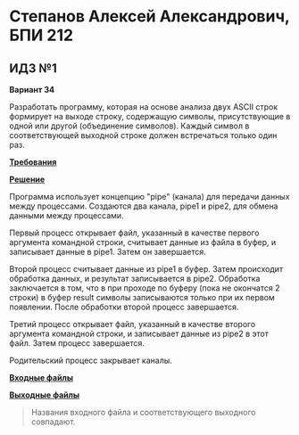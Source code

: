 # Степанов Алексей Александрович, БПИ 212
## ИДЗ №1

**Вариант 34**

Разработать программу, которая на основе анализа двух ASCII строк формирует на выходе строку,
содержащую символы, присутствующие в одной или другой (объединение символов).
Каждый символ в соответствующей выходной строке должен встречаться только один раз.

[**Требования**](requirements.md)

[**Решение**](main.c)

Программа использует концепцию "pipe" (канала) для передачи данных между процессами. Создаются два канала, pipe1 и pipe2, для обмена данными между процессами.

Первый процесс открывает файл, указанный в качестве первого аргумента командной строки, считывает данные из файла в буфер, и записывает данные в pipe1. Затем он завершается.

Второй процесс считывает данные из pipe1 в буфер. Затем происходит обработка данных, и результат записывается в pipe2. Обработка заключается в том, что в при проходе по буферу (пока не окончатся 2 строки) в буфер result символы записываются только при их первом появлении. После обработки второй процесс завершается.

Третий процесс открывает файл, указанный в качестве второго аргумента командной строки, и записывает данные из pipe2 в этот файл. Затем процесс завершается.

Родительский процесс закрывает каналы.

[**Входные файлы**](../texts/)

[**Выходные файлы**](results)

> Названия входного файла и соответствующего выходного совпадают.